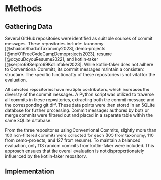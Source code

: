 # Methods

## Gathering Data

Several GitHub repositories were identified as suitable sources of commit messages.
These repositories include: taxonomy [@shadcnShadcnTaxonomy2023], demo-projects [@mot01FreeCodeCampDemoprojects2023], resume [@dcyouDcyouResume2022], and kotlin-faker [@serpro69Serpro69Kotlinfaker2023].
While kotlin-faker does not adhere to Conventional Commits, its commit messages maintain a consistent structure.
The specific functionality of these repositories is not vital for the evaluation.

All selected repositories have multiple contributors, which increases the diversity of the commit messages.
A Python script was utilized to traverse all commits in these repositories, extracting both the commit message and the corresponding git diff.
These data points were then stored in an SQLite database for further processing.
Commit messages authored by bots or merge commits were filtered out and placed in a separate table within the same SQLite database.

From the three repositories using Conventional Commits, slightly more than 100 non-filtered commits were collected for each (103 from taxonomy, 110 from demo-projects, and 127 from resume).
To maintain a balanced evaluation, only 113 random commits from kotlin-faker were included.
This approach ensures that the overall evaluation is not disproportionately influenced by the kotlin-faker repository.

## Implementation